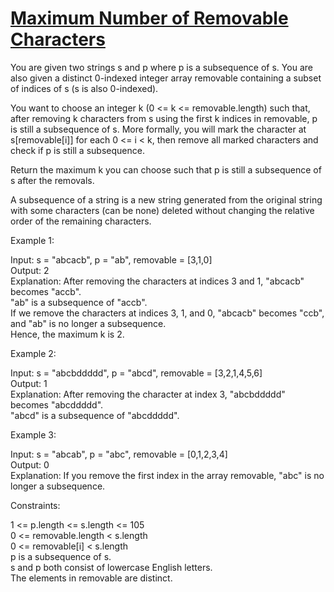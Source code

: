 # [Maximum Number of Removable Characters](https://leetcode.com/problems/maximum-number-of-removable-characters/)

You are given two strings s and p where p is a subsequence of s. You are also given a distinct 0-indexed integer array removable containing a subset of indices of s (s is also 0-indexed).  

You want to choose an integer k (0 <= k <= removable.length) such that, after removing k characters from s using the first k indices in removable, p is still a subsequence of s. More formally, you will mark the character at s[removable[i]] for each 0 <= i < k, then remove all marked characters and check if p is still a subsequence.  

Return the maximum k you can choose such that p is still a subsequence of s after the removals.  

A subsequence of a string is a new string generated from the original string with some characters (can be none) deleted without changing the relative order of the remaining characters.  
 
Example 1:  

Input: s = "abcacb", p = "ab", removable = [3,1,0]  
Output: 2  
Explanation: After removing the characters at indices 3 and 1, "abcacb" becomes "accb".  
"ab" is a subsequence of "accb".  
If we remove the characters at indices 3, 1, and 0, "abcacb" becomes "ccb", and "ab" is no longer a subsequence.  
Hence, the maximum k is 2.  

Example 2:  

Input: s = "abcbddddd", p = "abcd", removable = [3,2,1,4,5,6]  
Output: 1  
Explanation: After removing the character at index 3, "abcbddddd" becomes "abcddddd".  
"abcd" is a subsequence of "abcddddd".  

Example 3:  

Input: s = "abcab", p = "abc", removable = [0,1,2,3,4]  
Output: 0  
Explanation: If you remove the first index in the array removable, "abc" is no longer a subsequence.  
 
Constraints:  

1 <= p.length <= s.length <= 105  
0 <= removable.length < s.length    
0 <= removable[i] < s.length     
p is a subsequence of s.    
s and p both consist of lowercase English letters.  
The elements in removable are distinct.              